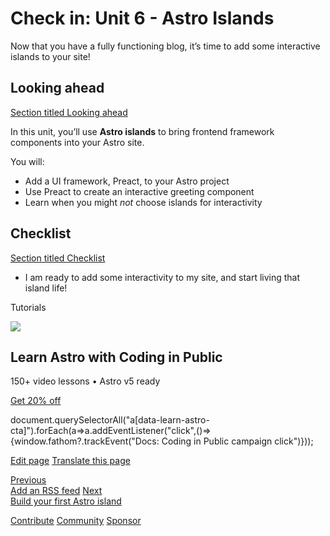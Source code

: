 Check in: Unit 6 - Astro Islands
================================

Now that you have a fully functioning blog, it’s time to add some interactive islands to your site!

Looking ahead
-------------

[Section titled Looking ahead](#looking-ahead)

In this unit, you’ll use **Astro islands** to bring frontend framework components into your Astro site.

You will:

*   Add a UI framework, Preact, to your Astro project
*   Use Preact to create an interactive greeting component
*   Learn when you might _not_ choose islands for interactivity

Checklist
---------

[Section titled Checklist](#checklist)

 *    I am ready to add some interactivity to my site, and start living that island life!

Tutorials

![](/_astro/CodingInPublic.DpaYu7Qd_5sx41.webp)

Learn Astro with **Coding in Public**
-------------------------------------

150+ video lessons • Astro v5 ready

[Get 20% off](https://learnastro.dev?code=ASTRO_PROMO)

document.querySelectorAll("a\[data-learn-astro-cta\]").forEach(a=>a.addEventListener("click",()=>{window.fathom?.trackEvent("Docs: Coding in Public campaign click")}));

[Edit page](https://github.com/withastro/docs/edit/main/src/content/docs/en/tutorial/6-islands/index.mdx) [Translate this page](https://contribute.docs.astro.build/guides/i18n/)

[Previous  
Add an RSS feed](/en/tutorial/5-astro-api/4/) [Next  
Build your first Astro island](/en/tutorial/6-islands/1/)

[Contribute](/en/contribute/) [Community](https://astro.build/chat) [Sponsor](https://opencollective.com/astrodotbuild)